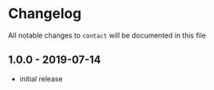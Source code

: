 # Changelog

All notable changes to `contact` will be documented in this file

## 1.0.0 - 2019-07-14

- initial release
